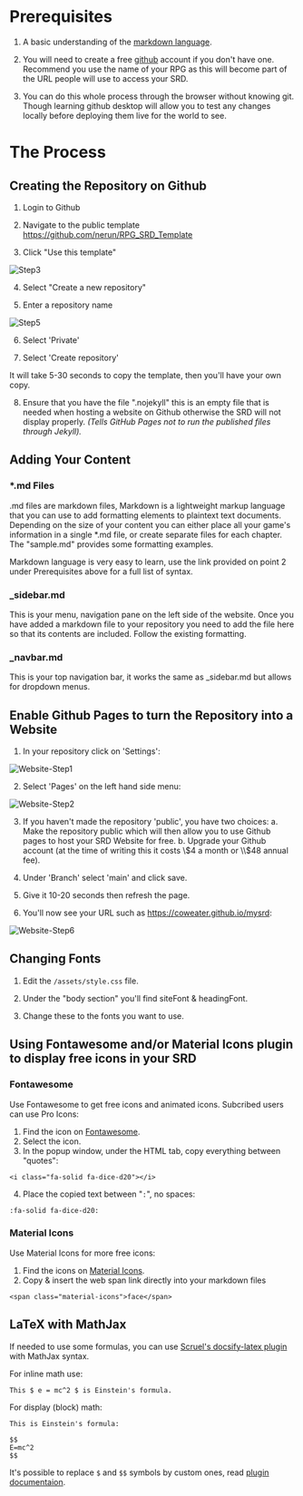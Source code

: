 # Prerequisites

1. A basic understanding of the [markdown language](https://www.markdownguide.org/basic-syntax/).

2. You will need to create a free [github](https://github.com/) account if you don't have one. Recommend you use the name of your RPG as this will become part of the URL people will use to access your SRD. 

3. You can do this whole process through the browser without knowing git. Though  learning github desktop will allow you to test any changes locally before deploying them live for the world to see.

# The Process

## Creating the Repository on Github

1. Login to Github

2. Navigate to the public template https://github.com/nerun/RPG_SRD_Template

3. Click "Use this template"

![Step3](assets/img/Step3.png)

4. Select "Create a new repository"

5. Enter a repository name

![Step5](assets/img/Step5.png)

6. Select 'Private' 

7. Select 'Create repository'

It will take 5-30 seconds to copy the template, then you'll have your own copy.

8. Ensure that you have the file ".nojekyll" this is an empty file that is needed when hosting a website on Github otherwise the SRD will not display properly. *(Tells GitHub Pages not to run the published files through Jekyll).*


## Adding Your Content

### *.md Files

.md files are markdown files, Markdown is a lightweight markup language that you can use to add formatting elements to plaintext text documents. Depending on the size of your content you can either place all your game's information in a single *.md file, or create separate files for each chapter. The "sample.md" provides some formatting examples. 

Markdown language is very easy to learn, use the link provided on point 2 under Prerequisites above for a full list of syntax. 

### _sidebar.md

This is your menu, navigation pane on the left side of the website. Once you have added a markdown file to your repository you need to add the file here so that its contents are included. Follow the existing formatting.

### _navbar.md

This is your top navigation bar, it works the same as _sidebar.md but allows for dropdown menus.

## Enable Github Pages to turn the Repository into a Website

1. In your repository click on 'Settings':

![Website-Step1](assets/img/Website-Step1.png)

2. Select 'Pages' on the left hand side menu:

![Website-Step2](assets/img/Website-Step2.png)

3. If you haven't made the repository 'public', you have two choices:
    a. Make the repository public which will then allow you to use Github pages to host your SRD Website for free.
    b. Upgrade your Github account (at the time of writing this it costs \\$4 a month or \\$48 annual fee).

4. Under 'Branch' select 'main' and click save.

5. Give it 10-20 seconds then refresh the page.

6. You'll now see your URL such as https://coweater.github.io/mysrd:

![Website-Step6](assets/img/Website-Step6.png)

## Changing Fonts

1. Edit the `/assets/style.css` file.

2. Under the "body section" you'll find siteFont & headingFont.

3. Change these to the fonts you want to use.


## Using Fontawesome and/or Material Icons plugin to display free icons in your SRD

### Fontawesome

Use Fontawesome to get free icons and animated icons. Subcribed users can use Pro Icons:

1. Find the icon on [Fontawesome](https://fontawesome.com/icons).
2. Select the icon.
3. In the popup window, under the HTML tab, copy everything between "quotes":

```EXAMPLE
<i class="fa-solid fa-dice-d20"></i>
```

4. Place the copied text between "`:`", no spaces:

```EXAMPLE
:fa-solid fa-dice-d20:
```

### Material Icons

Use Material Icons for more free icons:

1. Find the icons on [Material Icons](https://fonts.google.com/icons).
2. Copy & insert the web span link directly into your markdown files

```markup
<span class="material-icons">face</span>
```

## LaTeX with MathJax

If needed to use some formulas, you can use [Scruel's docsify-latex plugin][1] with MathJax syntax.

For inline math use:

```EXAMPLE
This $ e = mc^2 $ is Einstein's formula.
```

For display (block) math:

```EXAMPLE
This is Einstein's formula:

$$
E=mc^2
$$
```

It's possible to replace `$` and `$$` symbols by custom ones, read [plugin documentaion][1].

[1]: https://scruel.github.io/docsify-latex
